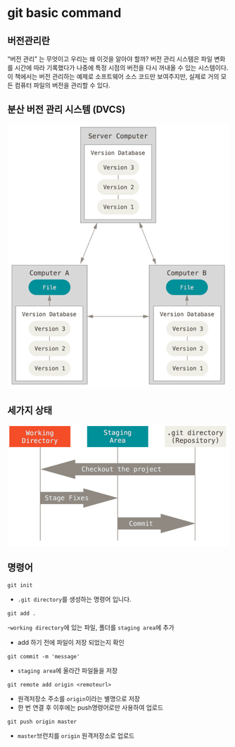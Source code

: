 # git basic command

## 버전관리란
“버전 관리” 는 무엇이고 우리는 왜 이것을 알아야 할까? 버전 관리 시스템은 파일 변화를 시간에 따라 기록했다가 나중에 특정 시점의 버전을 다시 꺼내올 수 있는 시스템이다. 이 책에서는 버전 관리하는 예제로 소프트웨어 소스 코드만 보여주지만, 실제로 거의 모든 컴퓨터 파일의 버전을 관리할 수 있다.

## 분산 버전 관리 시스템 (DVCS)

![DVCS](./assets/distributed.png)


## 세가지 상태

![AREAS](./assets/areas.png)

## 명령어
```shell
git init
```
- `.git directory`를 생성하는 명령어 입니다.

```shell
git add . 
```
-`working directory`에 있는 파일, 폴더를 `staging area`에 추가
- add 하기 전에 파일이 저장 되었는지 확인

```shell
git commit -m 'message'
```
- `staging area`에 올라간 파일들을 저장

```shell
git remote add origin <remoteurl>
```
- 원격저장소 주소를 `origin`이라는 별명으로 저장
- 한 번 연결 후 이후에는 push명령어로만 사용하여 업로드

```shell
git push origin master
```
- `master`브런치를 `origin` 원격저장소로 업로드